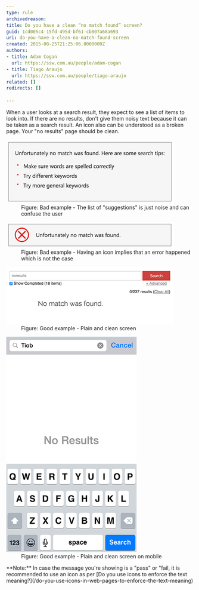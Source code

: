```yaml
---
type: rule
archivedreason: 
title: Do you have a clean “no match found” screen?
guid: 1cd005c4-15fd-495d-bf61-cb807a68a693
uri: do-you-have-a-clean-no-match-found-screen
created: 2015-08-25T21:25:06.0000000Z
authors:
- title: Adam Cogan
  url: https://ssw.com.au/people/adam-cogan
- title: Tiago Araujo
  url: https://ssw.com.au/people/tiago-araujo
related: []
redirects: []

---
```


When a user looks at a search result, they expect to see a list of items to look into. If there are no results, don't give them noisy text because it can be taken as a search result. An icon also can be understood as a broken page. Your "no results" page should be clean.

<!--endintro-->
<dl class="badImage"><dt> 
      <img src="search-result-bad-list.jpg" alt="search-result-bad-list"> 
   </dt><dd>Figure: Bad example - The list of "suggestions" is just noise and can confuse the user</dd></dl><dl class="badImage"><dt>
      <img src="search-result-bad-icon.jpg" alt="search-result-bad-icon">
   </dt><dd>Figure: Bad example - Having an icon implies that an error happened which is not the case</dd></dl><dl class="goodImage"><dt> 
      <img src="search-result-good-web.jpg" alt="search-result-good-web"> 
   </dt><dd>Figure: Good example - Plain and clean screen</dd></dl><dl class="goodImage"><dt> 
      <img src="search-result-good-iphone.jpg" alt="search-result-good-iphone"> 
   </dt><dd>Figure: Good example - Plain and clean screen on mobile</dd></dl>
**Note:** In case the message you're showing is a "pass" or "fail, it is recommended to use an icon as per [Do you use icons to enforce the text meaning?](/do-you-use-icons-in-web-pages-to-enforce-the-text-meaning)
